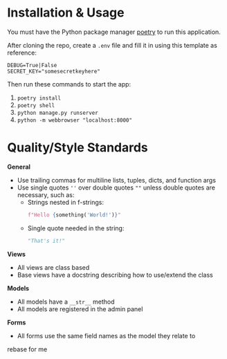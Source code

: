 # Installation & Usage
You must have the Python package manager [poetry](https://https://python-poetry.org/) to run this application.

After cloning the repo, create a `.env` file and fill it in using this template as reference:

```
DEBUG=True|False
SECRET_KEY="somesecretkeyhere"
```
Then run these commands to start the app:

1. `poetry install`
1. `poetry shell`
1. `python manage.py runserver`
1. `python -m webbrowser "localhost:8000"`

# Quality/Style Standards
**General**
- Use trailing commas for multiline lists, tuples, dicts, and function args
- Use single quotes `''` over double quotes `""` unless double quotes are necessary, such as:
  - Strings nested in f-strings:
    ```python
    f"Hello {something('World!')}"
    ```
  - Single quote needed in the string:
    ```python
    "That's it!"
    ```

**Views**
- All views are class based
- Base views have a docstring describing how to use/extend the class

**Models**
- All models have a `__str__` method
- All models are registered in the admin panel

**Forms**
- All forms use the same field names as the model they relate to

rebase for me